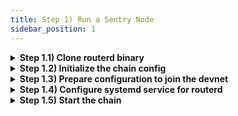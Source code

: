 ```yaml
---
title: Step 1) Run a Sentry Node
sidebar_position: 1
---
```


<details>
<summary><b>Step 1.1) Clone routerd binary</b></summary>

```bash
wget https://github.com/router-protocol/router-chain-releases
unzip linux-amd64.zip
sudo mv routerd /usr/bin
```

</details>

<details>
<summary><b>Step 1.2) Initialize the chain config</b></summary>

Before running the RouterChain node, it is very important to initialize the chain.

```bash
# the argument <moniker> is the custom username of your node, it should be human-readable.
export MONIKER=<moniker>
# the Router devnet has a chain-id of "router_9603-1"
routerd init $MONIKER --chain-id router_9603-1
```

Running the aforementioned commands will create `routerd` default configuration files at `~/.routerd`.

</details>

<details>
<summary><b>Step 1.3) Prepare configuration to join the devnet</b></summary>

Validators need to update the default configuration using devnet's genesis file and application config file, as well as configure their persistent peers with a seed node.

```bash
git clone https://github.com/router-protocol/network-config

# copy genesis file to config directory
cp network-config/devnet/10001/genesis.json ~/.routerd/config/

# copy config file to config directory
cp network-config/devnet/10001/app.toml  ~/.routerd/config/app.toml
cp network-config/devnet/10001/config.toml ~/.routerd/config/config.toml
```

Validators can also verify the checksum of the genesis file - `6df41f6f7ea0a3cfaee966b2e25b3a2585545cb676f633eda3b8ea1bedece902`

```bash
sha256sum ~/.routerd/config/genesis.json
```

</details>

<details>
<summary><b>Step 1.4) Configure systemd service for routerd</b></summary>

Edit the config at `/etc/systemd/system/routerd.service`

```bash
[Unit]
Description=routerd
After=network.target

[Service]
User=ubuntu
Group=ubuntu
Type=simple
ExecStart=/usr/bin/routerd --log-level=debug start

[Install]
```

After making these edits, restart the systemd service:

```bash
# restarting the systemd service
sudo systemctl daemon-reload
sudo systemctl restart routerd
sudo systemctl status routerd

# enable start on system boot
sudo systemctl enable routerd

# to check Logs
journalctl -u routerd -f
```

</details>

<details>
<summary><b>Step 1.5) Start the chain</b></summary>

```bash
sudo systemctl stop routerd
sudo systemctl start routerd
```
After executing these commands, syncing will begin.
</details>
